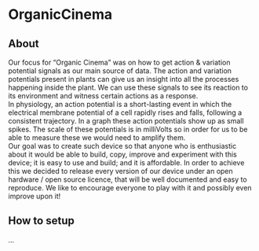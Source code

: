 # OrganicCinema

## About
Our focus for “Organic Cinema” was on how to get action & variation potential signals as our main source of data. The action and variation potentials present in plants can give us an insight into all the processes happening inside the plant. We can use these signals to see its reaction to its environment and witness certain actions as a response.  
In physiology, an action potential is a short-lasting event in which the electrical membrane potential of a cell rapidly rises and falls, following a consistent trajectory. In a graph these action potentials show up as small spikes. The scale of these potentials is in milliVolts so in order for us to be able to measure these we would need to amplify them.  
Our goal was to create such device so that anyone who is enthusiastic about it would be able to build, copy, improve and experiment with this device; it is easy to use and build; and it is affordable. In order to achieve this we decided to release every version of our device under an open hardware / open source licence, that will be well documented and easy to reproduce. We like to encourage everyone to play with it and possibly even improve upon it!  


## How to setup
...

